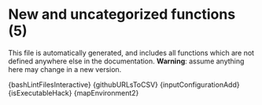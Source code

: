# New and uncategorized functions (5)

This file is automatically generated, and includes all functions which are not defined anywhere else in the documentation. **Warning**: assume anything here may change in a new version.

{bashLintFilesInteractive}
{githubURLsToCSV}
{inputConfigurationAdd}
{isExecutableHack}
{mapEnvironment2}
